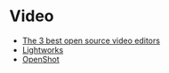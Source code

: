 # Video

* [The 3 best open source video editors](https://helpdeskgeek.com/free-tools-review/the-3-best-open-source-video-editors/)
* [Lightworks](https://www.lwks.com/)
* [OpenShot](https://www.openshot.org/)
